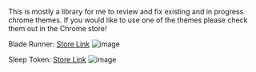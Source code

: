 This is mostly a library for me to review and fix existing and in progress chrome themes. If you would like to use one of the themes please check them out in the Chrome store!

Blade Runner: <a href='https://chromewebstore.google.com/detail/blade-runner-chrome-theme/hhokgonhmnigmfgpbfjenabkddbgmohk?authuser=1&hl=en'>Store Link</a>
![image](https://github.com/user-attachments/assets/bbd567c6-f381-4dbb-a880-58d698c6e5a9)

Sleep Token: <a href="https://chromewebstore.google.com/detail/sleep-token-chrome-theme/flmikamoipjdpofeacmcikblbjghnnce?authuser=1&hl=en">Store Link</a>
![image](https://github.com/user-attachments/assets/204ab217-174b-4a8e-a62f-9e16ffdc2fbc)
